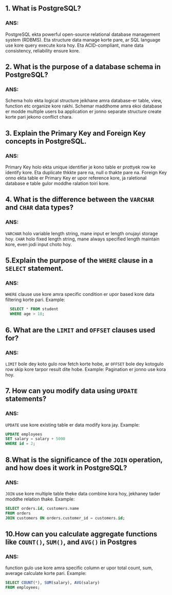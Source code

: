 ## 1. What is PostgreSQL?

### ANS:

PostgreSQL ekta powerful open-source relational database management system
(RDBMS). Eta structure data manage korte pare, ar SQL language use kore query
execute kora hoy. Eta ACID-compliant, mane data consistency, reliability ensure
kore.

## 2. What is the purpose of a database schema in PostgreSQL?

### ANS:

Schema holo ekta logical structure jeikhane amra database-er table, view, function
etc organize kore rakhi. Schemar maddhome amra ekoi database er modde multiple
users ba application er jonno separate structure create korte pari jekono conflict
chara.

## 3. Explain the Primary Key and Foreign Key concepts in PostgreSQL.

### ANS:

Primary Key holo ekta unique identifier je kono table er prottyek row ke identify
kore. Eta duplicate thkkte pare na, null o thakte pare na.
Foreign Key onno ekta table er Primary Key er upor reference kore, ja raletional
database e table gulor moddhe ralation toiri kore.

## 4. What is the difference between the `VARCHAR` and `CHAR` data types?

### ANS:

`VARCHAR` holo variable length string, mane input er length onujayi storage hoy.
`CHAR` holo fixed length string, mane always specified length maintain kore, even
jodi input choto hoy.

## 5.Explain the purpose of the `WHERE` clause in a `SELECT` statement.

### ANS:

`WHERE` clause use kore amra specific condition er upor based kore data filtering
korte pari.
Example:

```sql
  SELECT * FROM student
  WHERE age > 18;
```

## 6. What are the `LIMIT` and `OFFSET` clauses used for?

### ANS:

`LIMIT` bole dey koto gulo row fetch korte hobe, ar `OFFSET` bole dey kotogulo row
skip kore tarpor result dite hobe.
Example: Pagination er jonno use kora hoy.

## 7. How can you modify data using `UPDATE` statements?

### ANS:

`UPDATE` use kore existing table er data modify kora jay.
Example:

```sql
UPDATE employees
SET salary = salary + 5000
WHERE id = 2;
```

## 8.What is the significance of the `JOIN` operation, and how does it work in PostgreSQL?

### ANS:

`JOIN` use kore multiple table theke data combine kora hoy, jekhaney tader moddhe relation thake.
Example:

```sql
SELECT orders.id, customers.name
FROM orders
JOIN customers ON orders.customer_id = customers.id;
```

## 10.How can you calculate aggregate functions like `COUNT()`, `SUM()`, and `AVG()` in Postgres

### ANS:

function gulo use kore amra specific column er upor total count, sum, average calculate korte pari.
Example:

```sql
SELECT COUNT(*), SUM(salary), AVG(salary)
FROM employees;

```

